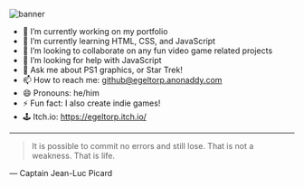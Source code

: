 ![banner](https://user-images.githubusercontent.com/35803316/221186122-b857251c-0dee-4362-96ee-3cae29cee588.png)

- 🔭 I’m currently working on my portfolio
- 🌱 I’m currently learning HTML, CSS, and JavaScript
- 👯 I’m looking to collaborate on any fun video game related projects
- 🤔 I’m looking for help with JavaScript
- 💬 Ask me about PS1 graphics, or Star Trek!
- 📫 How to reach me: github@egeltorp.anonaddy.com
- 😄 Pronouns: he/him
- ⚡ Fun fact: I also create indie games!
- 🕹 Itch.io: https://egeltorp.itch.io/

---
> It is possible to commit no errors and still lose. That is not a weakness. That is life.

— Captain Jean-Luc Picard
